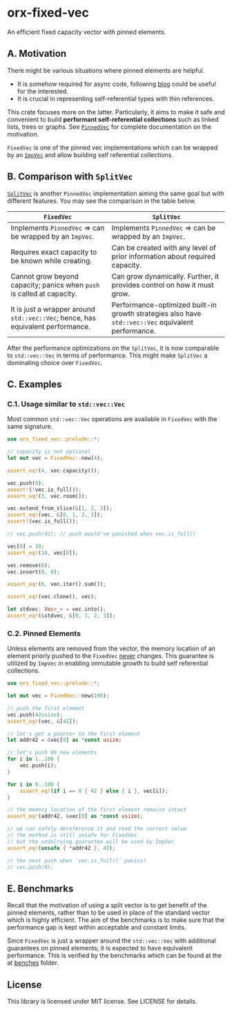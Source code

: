 # orx-fixed-vec

An efficient fixed capacity vector with pinned elements.

## A. Motivation

There might be various situations where pinned elements are helpful.

* It is somehow required for async code, following [blog](https://blog.cloudflare.com/pin-and-unpin-in-rust) could be useful for the interested.
* It is crucial in representing self-referential types with thin references.

This crate focuses more on the latter. Particularly, it aims to make it safe and convenient to build **performant self-referential collections** such as linked lists, trees or graphs. See [`PinnedVec`](https://crates.io/crates/orx-pinned-vec) for complete documentation on the motivation.

`FixedVec` is one of the pinned vec implementations which can be wrapped by an [`ImpVec`](https://crates.io/crates/orx-imp-vec) and allow building self referential collections.

## B. Comparison with `SplitVec`

[`SplitVec`](https://crates.io/crates/orx-split-vec) is another `PinnedVec` implementation aiming the same goal but with different features. You may see the comparison in the table below.

| **`FixedVec`**                                                               | **`SplitVec`**                                                                   |
|------------------------------------------------------------------------------|----------------------------------------------------------------------------------|
| Implements `PinnedVec` => can be wrapped by an `ImpVec`.                     | Implements `PinnedVec` => can be wrapped by an `ImpVec`.                         |
| Requires exact capacity to be known while creating.                          | Can be created with any level of prior information about required capacity.      |
| Cannot grow beyond capacity; panics when `push` is called at capacity.       | Can grow dynamically. Further, it provides control on how it must grow. |
| It is just a wrapper around `std::vec::Vec`; hence, has equivalent performance. | Performance-optimized built-in growth strategies also have `std::vec::Vec` equivalent performance. |

After the performance optimizations on the `SplitVec`, it is now comparable to `std::vec::Vec` in terms of performance. This might make `SplitVec` a dominating choice over `FixedVec`.

## C. Examples

### C.1. Usage similar to `std::vec::Vec`

Most common `std::vec::Vec` operations are available in `FixedVec` with the same signature.

```rust
use orx_fixed_vec::prelude::*;

// capacity is not optional
let mut vec = FixedVec::new(4);

assert_eq!(4, vec.capacity());

vec.push(0);
assert!(!vec.is_full());
assert_eq!(3, vec.room());

vec.extend_from_slice(&[1, 2, 3]);
assert_eq!(vec, &[0, 1, 2, 3]);
assert!(vec.is_full());

// vec.push(42); // push would've panicked when vec.is_full()

vec[0] = 10;
assert_eq!(10, vec[0]);

vec.remove(0);
vec.insert(0, 0);

assert_eq!(6, vec.iter().sum());

assert_eq!(vec.clone(), vec);

let stdvec: Vec<_> = vec.into();
assert_eq!(&stdvec, &[0, 1, 2, 3]);
```


### C.2. Pinned Elements

Unless elements are removed from the vector, the memory location of an element priorly pushed to the `FixedVec` <ins>never</ins> changes. This guarantee is utilized by `ImpVec` in enabling immutable growth to build self referential collections.

```rust
use orx_fixed_vec::prelude::*;

let mut vec = FixedVec::new(100);

// push the first element
vec.push(42usize);
assert_eq!(vec, &[42]);

// let's get a pointer to the first element
let addr42 = &vec[0] as *const usize;

// let's push 99 new elements
for i in 1..100 {
    vec.push(i);
}

for i in 0..100 {
    assert_eq!(if i == 0 { 42 } else { i }, vec[i]);
}

// the memory location of the first element remains intact
assert_eq!(addr42, &vec[0] as *const usize);

// we can safely dereference it and read the correct value
// the method is still unsafe for FixedVec
// but the undelrying guarantee will be used by ImpVec
assert_eq!(unsafe { *addr42 }, 42);

// the next push when `vec.is_full()` panics!
// vec.push(0);
```

## E. Benchmarks

Recall that the motivation of using a split vector is to get benefit of the pinned elements, rather than to be used in place of the standard vector which is highly efficient. The aim of the benchmarks is to make sure that the performance gap is kept within acceptable and constant limits.

Since `FixedVec` is just a wrapper around the `std::vec::Vec` with additional guarantees on pinned elements; it is expected to have equivalent performance. This is verified by the benchmarks which can be found at the at [benches](https://github.com/orxfun/orx-fixed-vec/blob/main/benches) folder.


## License

This library is licensed under MIT license. See LICENSE for details.
